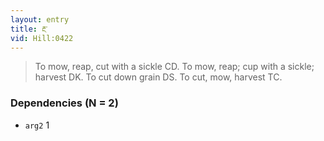 ```yaml
---
layout: entry
title: རྔ་
vid: Hill:0422
---
```

> To mow, reap, cut with a sickle CD. To mow, reap; cup with a sickle; harvest DK. To cut down grain DS. To cut, mow, harvest TC.
### Dependencies (N = 2)
* `arg2` 1
